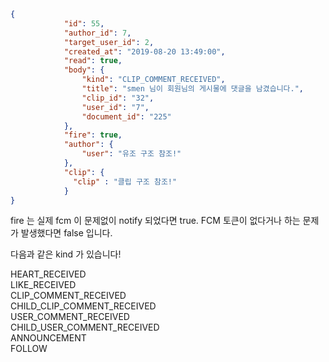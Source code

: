 ```json
{
            "id": 55,
            "author_id": 7,
            "target_user_id": 2,
            "created_at": "2019-08-20 13:49:00",
            "read": true,
            "body": {
                "kind": "CLIP_COMMENT_RECEIVED",
                "title": "smen 님이 회원님의 게시물에 댓글을 남겼습니다.",
                "clip_id": "32",
                "user_id": "7",
                "document_id": "225"
            },
            "fire": true,
            "author": {
                "user": "유조 구조 참조!"
            },
            "clip": {
              "clip" : "클립 구조 참조!"
            }
}

```

fire 는 실제 fcm 이 문제없이 notify 되었다면 true.
FCM 토큰이 없다거나 하는 문제가 발생했다면 false 입니다.

다음과 같은 kind 가 있습니다!

HEART_RECEIVED <br>
LIKE_RECEIVED <br>
CLIP_COMMENT_RECEIVED <br>
CHILD_CLIP_COMMENT_RECEIVED <br>
USER_COMMENT_RECEIVED <br>
CHILD_USER_COMMENT_RECEIVED <br>
ANNOUNCEMENT <br>
FOLLOW <br>

